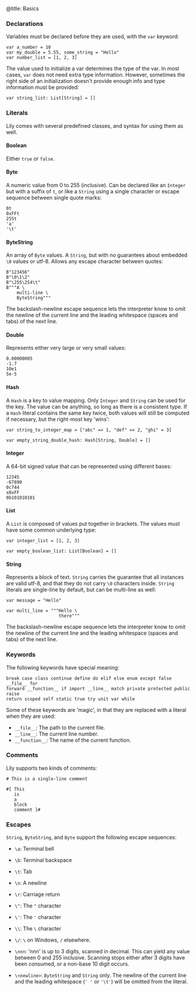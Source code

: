 @title: Basics

### Declarations

Variables must be declared before they are used, with the `var` keyword:

```
var a_number = 10
var my_double = 5.55, some_string = "Hello"
var number_list = [1, 2, 3]
```

The value used to initialize a var determines the type of the var. In most
cases, `var` does not need extra type information. However, sometimes the right
side of an initialization doesn't provide enough info and type information must
be provided:

```
var string_list: List[String] = []
```

### Literals

Lily comes with several predefined classes, and syntax for using them as well.

#### Boolean

Either `true` or `false`.

#### Byte

A numeric value from 0 to 255 (inclusive). Can be declared like an `Integer` but
with a suffix of `t`, or like a `String` using a single character or escape
sequence between single quote marks:

```
0t
0xFFt
255t
'a'
'\t'
```

#### ByteString

An array of `Byte` values. A `String`, but with no guarantees about embedded
`\0` values or utf-8. Allows any escape character between quotes:

```
B"123456"
B"\0\1\2"
B"\255\254\t"
B"""A \
    multi-line \
    ByteString"""
```

The backslash-newline escape sequence lets the interpreter know to omit the
newline of the current line and the leading whitespace (spaces and tabs) of the
next line.

#### Double

Represents either very large or very small values:

```
0.00000005
-1.7
10e1
5e-5
```

#### Hash

A `Hash` is a key to value mapping. Only `Integer` and `String` can be used for
the key. The value can be anything, so long as there is a consistent type. If a
`Hash` literal contains the same key twice, both values will still be computed
if necessary, but the right-most key 'wins':

```
var string_to_integer_map = ["abc" => 1, "def" => 2, "ghi" = 3]

var empty_string_double_hash: Hash[String, Double] = []
```

#### Integer

A 64-bit signed value that can be represented using different bases:

```
12345
-67890
0c744
x0xFF
0b101010101
```

#### List

A `List` is composed of values put together in brackets. The values must have
some common underlying type:

```
var integer_list = [1, 2, 3]

var empty_boolean_list: List[Boolean] = []
```

#### String

Represents a block of text. `String` carries the guarantee that all instances
are valid utf-8, and that they do not carry `\0` characters inside. `String`
literals are single-line by default, but can be multi-line as well:

```
var message = "Hello"

var multi_line = """Hello \
                    there"""
```

The backslash-newline escape sequence lets the interpreter know to omit the
newline of the current line and the leading whitespace (spaces and tabs) of the
next line.

### Keywords

The following keywords have special meaning:

```
break case class continue define do elif else enum except false __file__ for
forward __function__ if import __line__ match private protected public raise
return scoped self static true try unit var while 
```

Some of these keywords are 'magic', in that they are replaced with a literal
when they are used:

* `__file__`: The path to the current file.
* `__line__`: The current line number.
* `__function__`: The name of the current function.

### Comments

Lily supports two kinds of comments:

```
# This is a single-line comment

#[ This
   is
   a
   block
   comment ]#
```

#### <h3 id="Escapes">Escapes</h3>

`String`, `ByteString`, and `Byte` support the following escape sequences:

* `\a`: Terminal bell

* `\b`: Terminal backspace

* `\t`: Tab

* `\n`: A newline

* `\r`: Carriage return

* `\"`: The `"` character

* `\'`: The `'` character

* `\\`: The `\` character

* `\/`: `\` on Windows, `/` elsewhere.

* `\nnn`: 'nnn' is up to 3 digits, scanned in decimal. This can yield any value
           between 0 and 255 inclusive. Scanning stops either after 3 digits
           have been consumed, or a non-base 10 digit occurs.

* `\<newline>`: `ByteString` and `String` only. The newline of the current line
                and the leading whitespace (`' '` or `'\t'`) will be omitted
                from the literal.
